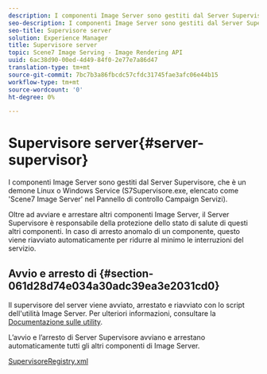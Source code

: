 ```yaml
---
description: I componenti Image Server sono gestiti dal Server Supervisore, che è un demone Linux o Windows Service (S7Supervisore.exe, elencato come 'Scene7 Image Server' nel Pannello di controllo Campaign Servizi).
seo-description: I componenti Image Server sono gestiti dal Server Supervisore, che è un demone Linux o Windows Service (S7Supervisore.exe, elencato come 'Scene7 Image Server' nel Pannello di controllo Campaign Servizi).
seo-title: Supervisore server
solution: Experience Manager
title: Supervisore server
topic: Scene7 Image Serving - Image Rendering API
uuid: 6ac38d90-00ed-4d49-84f0-2e77e7a86d47
translation-type: tm+mt
source-git-commit: 7bc7b3a86fbcdc57cfdc31745fae3afc06e44b15
workflow-type: tm+mt
source-wordcount: '0'
ht-degree: 0%

---
```



# Supervisore server{#server-supervisor}

I componenti Image Server sono gestiti dal Server Supervisore, che è un demone Linux o Windows Service (S7Supervisore.exe, elencato come &#39;Scene7 Image Server&#39; nel Pannello di controllo Campaign Servizi).

Oltre ad avviare e arrestare altri componenti Image Server, il Server Supervisore è responsabile della protezione dello stato di salute di questi altri componenti. In caso di arresto anomalo di un componente, questo viene riavviato automaticamente per ridurre al minimo le interruzioni del servizio.

## Avvio e arresto di {#section-061d28d74e034a30adc39ea3e2031cd0}

Il supervisore del server viene avviato, arrestato e riavviato con lo script dell&#39;utilità Image Server. Per ulteriori informazioni, consultare la [Documentazione sulle utility](../../../is-api/is-utils/utilities/c-location-of-utilities.md#concept-bae61e53344449af978502cac6be8b5f).

L’avvio e l’arresto di Server Supervisore avviano e arrestano automaticamente tutti gli altri componenti di Image Server.

[SupervisoreRegistry.xml](../../../is-api/image-serving-api-ref/c-configuration-and-administration/r-server-configuration-files/r-supervisorregistry.md#reference-b55f37a7a7a044d19c1722f5130906c6)
